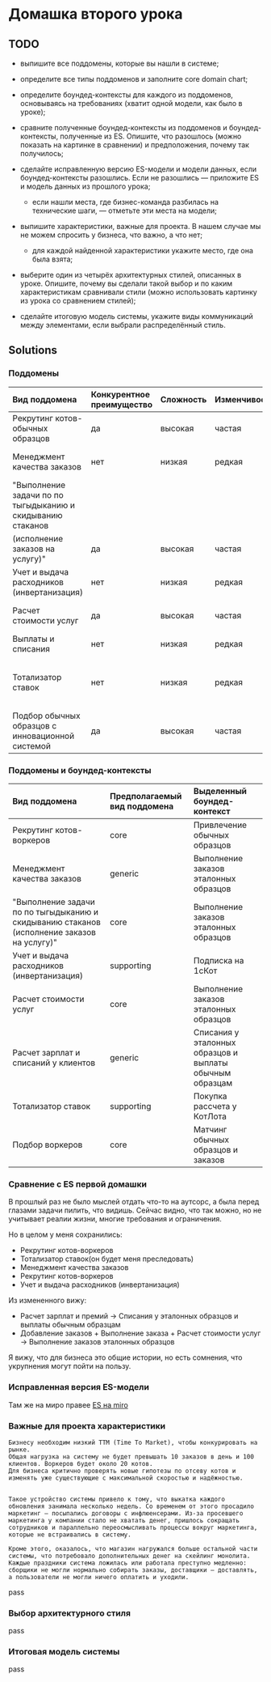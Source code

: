 # Домашка второго урока

## TODO

- выпишите все поддомены, которые вы нашли в системе;

- определите все типы поддоменов и заполните core domain chart;

- определите боундед-контексты для каждого из поддоменов, основываясь на требованиях (хватит одной модели, как было в уроке);

- сравните полученные боундед-контексты из поддоменов и боундед-контексты, полученные из ES. Опишите, что разошлось (можно показать на картинке в сравнении) и предположения, почему так получилось;

- сделайте исправленную версию ES-модели и модели данных, если боундед-контексты разошлись. Если не разошлись — приложите ES и модель данных из прошлого урока;
  - если нашли места, где бизнес-команда разбилась на технические шаги, — отметьте эти места на модели;

- выпишите характеристики, важные для проекта. В нашем случае мы не можем спросить у бизнеса, что важно, а что нет;
  - для каждой найденной характеристики укажите место, где она была взята;

- выберите один из четырёх архитектурных стилей, описанных в уроке. Опишите, почему вы сделали такой выбор и по каким характеристикам сравнивали стили (можно использовать картинку из урока со сравнением стилей);

- сделайте итоговую модель системы, укажите виды коммуникаций между элементами, если выбрали распределённый стиль.

## Solutions

### Поддомены

| Вид поддомена                                               | Конкурентное преимущество | Сложность | Изменчивость | Варианты реализации                   | Интерес проблемы | Предполагаемый вид поддомена |
| :---------------------------------------------------------- | :------------------------ | :-------- | :----------- | :------------------------------------ | :--------------- | :--------------------------- |
| Рекрутинг котов-обычных образцов                            | да                        | высокая   | частая       | свое/отдать catHrAgency на аутсорс    | высокий          | core                         |
| Менеджмент качества заказов                                 | нет                       | низкая    | редкая       | свое/возможно есть у MCF              | высокий          | generic                      |
| "Выполнение задачи по  по тыгыдыканию и скидыванию стаканов |                           |           |              |                                       |                  |                              |
| (исполнение заказов на услугу)"                             | да                        | высокая   | частая       | только свое                           | высокий          | core                         |
| Учет и выдача расходников (инвертанизация)                  | нет                       | низкая    | редкая       | написать/купить 1сКот                 | низкий           | supporting                   |
| Расчет стоимости услуг                                      | да                        | высокая   | частая       | свое по секретной формуле             | высокий          | core                         |
| Выплаты и списания                                          | нет                       | низкая    | редкая       | только свое                           | низкий           | generic                      |
| Тотализатор ставок                                          | нет                       | низкая    | редкая       | купить расчет у КотЛото/написать свое | низкий           | supporting                   |
| Подбор обычных образцов с инновационной системой            | да                        | высокая   | частая       | только свое                           | высокий          | core                         |

### Поддомены и боундед-контексты

| Вид поддомена                                                                                | Предполагаемый вид поддомена | Выделенный боундед-контекст                              |
| :------------------------------------------------------------------------------------------- | :--------------------------- | :------------------------------------------------------- |
| Рекрутинг котов-воркеров                                                                     | core                         | Привлечение обычных образцов                             |
| Менеджмент качества заказов                                                                  | generic                      | Выполнение заказов эталонных образцов                    |
| "Выполнение задачи по  по тыгыдыканию и скидыванию стаканов  (исполнение заказов на услугу)" | core                         | Выполнение заказов эталонных образцов                    |
| Учет и выдача расходников (инвертанизация)                                                   | supporting                   | Подписка на 1сКот                                        |
| Расчет стоимости услуг                                                                       | core                         | Выполнение заказов эталонных образцов                    |
| Расчет зарплат и списаний у клиентов                                                         | generic                      | Списания у эталонных образцов и выплаты обычным образцам |
| Тотализатор ставок                                                                           | supporting                   | Покупка рассчета у КотЛота                               |
| Подбор воркеров                                                                              | core                         | Матчинг обычных образцов и заказов                       |

### Сравнение с ES первой домашки

В прошлый раз не было мыслей отдать что-то на аутсорс, а была перед глазами задачи пилить, что видишь.
Сейчас видно, что так можно, но не учитывает реалии жизни, многие требования и ограничения.

Но в целом у меня сохранились:

- Рекрутинг котов-воркеров
- Тотализатор ставок(он будет меня преследовать)
- Менеджмент качества заказов
- Рекрутинг котов-воркеров
- Учет и выдача расходников (инвертанизация)

Из измененного вижу:

- Расчет зарплат и премий -> Списания у эталонных образцов и выплаты обычным образцам
- Добавление заказов + Выполнение заказа + Расчет стоимости услуг -> Выполнение заказов эталонных образцов

Я вижу, что для бизнеса это общие истории, но есть сомнения, что укрупнения могут пойти на пользу.

### Исправленная версия ES-модели

Там же на миро правее [ES на miro](https://miro.com/app/board/uXjVNNO37oA=/?share_link_id=792654826027)

### Важные для проекта характеристики

```Общие пожелания по системе
Бизнесу необходим низкий ТТМ (Time To Market), чтобы конкурировать на рынке.
Общая нагрузка на систему не будет превышать 10 заказов в день и 100 клиентов. Воркеров будет около 20 котов.
Для бизнеса критично проверять новые гипотезы по отсеву котов и изменять уже существующие с максимальной скоростью и надёжностью.
```

```Разработчики сделали проект в точности как описал архитектор, но немного по-своему. Это немного по-своему привело к образованию монолита на 1 кк строк, где изменения в любом рандомном месте проекта случайно ломали другое рандомное место. Чтобы поменять цвет кнопки оплаты, сотрудникам приходилось полностью переделывать работу склада. 

Такое устройство системы привело к тому, что выкатка каждого обновления занимала несколько недель. Со временем от этого просадило маркетинг — посыпались договоры с инфлюенсерами. Из-за просевшего маркетинга у компании стало не хватать денег, пришлось сокращать сотрудников и параллельно переосмысливать процессы вокруг маркетинга, которые не встраивались в систему. 

Кроме этого, оказалось, что магазин нагружался больше остальной части системы, что потребовало дополнительных денег на скейлинг монолита. Каждые праздники система ложилась или работала преступно медленно: сборщики не могли нормально собирать заказы, доставщики — доставлять, а пользователи не могли ничего оплатить и уходили. 

```

pass

### Выбор архитектурного стиля

pass

### Итоговая модель системы

pass
